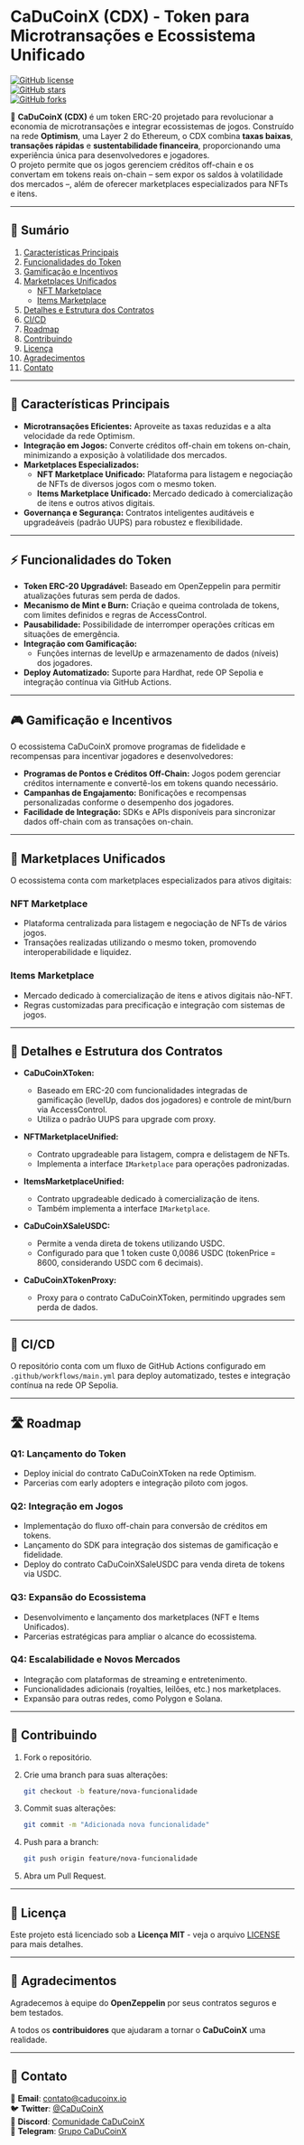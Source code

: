 # CaDuCoinX (CDX) - Token para Microtransações e Ecossistema Unificado

[![GitHub license](https://img.shields.io/github/license/Eduhkbr/CaDuCoinX)](https://github.com/Eduhkbr/CaDuCoinX/blob/main/LICENSE)  
[![GitHub stars](https://img.shields.io/github/stars/Eduhkbr/CaDuCoinX)](https://github.com/Eduhkbr/CaDuCoinX/stargazers)  
[![GitHub forks](https://img.shields.io/github/forks/Eduhkbr/CaDuCoinX)](https://github.com/Eduhkbr/CaDuCoinX/network/members)

🚀 **CaDuCoinX (CDX)** é um token ERC-20 projetado para revolucionar a economia de microtransações e integrar ecossistemas de jogos. Construído na rede **Optimism**, uma Layer 2 do Ethereum, o CDX combina **taxas baixas**, **transações rápidas** e **sustentabilidade financeira**, proporcionando uma experiência única para desenvolvedores e jogadores.  
O projeto permite que os jogos gerenciem créditos off-chain e os convertam em tokens reais on-chain – sem expor os saldos à volatilidade dos mercados –, além de oferecer marketplaces especializados para NFTs e itens.

---

## 📌 Sumário

1. [Características Principais](#-características-principais)
2. [Funcionalidades do Token](#-funcionalidades-do-token)
3. [Gamificação e Incentivos](#-gamificação-e-incentivos)
4. [Marketplaces Unificados](#-marketplaces-unificados)
   - [NFT Marketplace](#nft-marketplace)
   - [Items Marketplace](#items-marketplace)
5. [Detalhes e Estrutura dos Contratos](#-detalhes-e-estrutura-dos-contratos)
6. [CI/CD](#-cicd)
7. [Roadmap](#-roadmap)
8. [Contribuindo](#-contribuindo)
9. [Licença](#-licença)
10. [Agradecimentos](#-agradecimentos)
11. [Contato](#-contato)

---

## 🚀 Características Principais

- **Microtransações Eficientes:** Aproveite as taxas reduzidas e a alta velocidade da rede Optimism.
- **Integração em Jogos:** Converte créditos off-chain em tokens on-chain, minimizando a exposição à volatilidade dos mercados.
- **Marketplaces Especializados:**  
  - **NFT Marketplace Unificado:** Plataforma para listagem e negociação de NFTs de diversos jogos com o mesmo token.  
  - **Items Marketplace Unificado:** Mercado dedicado à comercialização de itens e outros ativos digitais.
- **Governança e Segurança:** Contratos inteligentes auditáveis e upgradeáveis (padrão UUPS) para robustez e flexibilidade.

---

## ⚡ Funcionalidades do Token

- **Token ERC-20 Upgradável:** Baseado em OpenZeppelin para permitir atualizações futuras sem perda de dados.
- **Mecanismo de Mint e Burn:** Criação e queima controlada de tokens, com limites definidos e regras de AccessControl.
- **Pausabilidade:** Possibilidade de interromper operações críticas em situações de emergência.
- **Integração com Gamificação:**  
  - Funções internas de levelUp e armazenamento de dados (níveis) dos jogadores.
- **Deploy Automatizado:** Suporte para Hardhat, rede OP Sepolia e integração contínua via GitHub Actions.

---

## 🎮 Gamificação e Incentivos

O ecossistema CaDuCoinX promove programas de fidelidade e recompensas para incentivar jogadores e desenvolvedores:
- **Programas de Pontos e Créditos Off-Chain:** Jogos podem gerenciar créditos internamente e convertê-los em tokens quando necessário.
- **Campanhas de Engajamento:** Bonificações e recompensas personalizadas conforme o desempenho dos jogadores.
- **Facilidade de Integração:** SDKs e APIs disponíveis para sincronizar dados off-chain com as transações on-chain.

---

## 🛒 Marketplaces Unificados

O ecossistema conta com marketplaces especializados para ativos digitais:

### NFT Marketplace
- Plataforma centralizada para listagem e negociação de NFTs de vários jogos.
- Transações realizadas utilizando o mesmo token, promovendo interoperabilidade e liquidez.

### Items Marketplace
- Mercado dedicado à comercialização de itens e ativos digitais não-NFT.
- Regras customizadas para precificação e integração com sistemas de jogos.

---

## 📜 Detalhes e Estrutura dos Contratos

- **CaDuCoinXToken:**  
  - Baseado em ERC-20 com funcionalidades integradas de gamificação (levelUp, dados dos jogadores) e controle de mint/burn via AccessControl.  
  - Utiliza o padrão UUPS para upgrade com proxy.

- **NFTMarketplaceUnified:**  
  - Contrato upgradeable para listagem, compra e delistagem de NFTs.  
  - Implementa a interface `IMarketplace` para operações padronizadas.

- **ItemsMarketplaceUnified:**  
  - Contrato upgradeable dedicado à comercialização de itens.  
  - Também implementa a interface `IMarketplace`.

- **CaDuCoinXSaleUSDC:**  
  - Permite a venda direta de tokens utilizando USDC.  
  - Configurado para que 1 token custe 0,0086 USDC (tokenPrice = 8600, considerando USDC com 6 decimais).

- **CaDuCoinXTokenProxy:**  
  - Proxy para o contrato CaDuCoinXToken, permitindo upgrades sem perda de dados.

---

## 🔄 CI/CD

O repositório conta com um fluxo de GitHub Actions configurado em `.github/workflows/main.yml` para deploy automatizado, testes e integração contínua na rede OP Sepolia.

---

## 🛣️ Roadmap

### **Q1: Lançamento do Token**
- Deploy inicial do contrato CaDuCoinXToken na rede Optimism.
- Parcerias com early adopters e integração piloto com jogos.

### **Q2: Integração em Jogos**
- Implementação do fluxo off-chain para conversão de créditos em tokens.
- Lançamento do SDK para integração dos sistemas de gamificação e fidelidade.
- Deploy do contrato CaDuCoinXSaleUSDC para venda direta de tokens via USDC.

### **Q3: Expansão do Ecossistema**
- Desenvolvimento e lançamento dos marketplaces (NFT e Items Unificados).  
- Parcerias estratégicas para ampliar o alcance do ecossistema.

### **Q4: Escalabilidade e Novos Mercados**
- Integração com plataformas de streaming e entretenimento.
- Funcionalidades adicionais (royalties, leilões, etc.) nos marketplaces.
- Expansão para outras redes, como Polygon e Solana.

---

## 🤝 Contribuindo

1. Fork o repositório.
2. Crie uma branch para suas alterações:
   ```bash
   git checkout -b feature/nova-funcionalidade
   ```

3. Commit suas alterações:

   ```bash
   git commit -m "Adicionada nova funcionalidade"
   ```

4. Push para a branch:

   ```bash
   git push origin feature/nova-funcionalidade
   ```

5. Abra um Pull Request.

---

## 📜 Licença

Este projeto está licenciado sob a **Licença MIT** - veja o arquivo [LICENSE](LICENSE) para mais detalhes.

---

## 🎉 Agradecimentos

Agradecemos à equipe do **OpenZeppelin** por seus contratos seguros e bem testados.

A todos os **contribuidores** que ajudaram a tornar o **CaDuCoinX** uma realidade.

---

## 📩 Contato

📧 **Email**: contato@caducoinx.io  
🐦 **Twitter**: [@CaDuCoinX](#)  
💬 **Discord**: [Comunidade CaDuCoinX](#)  
📢 **Telegram**: [Grupo CaDuCoinX](#)